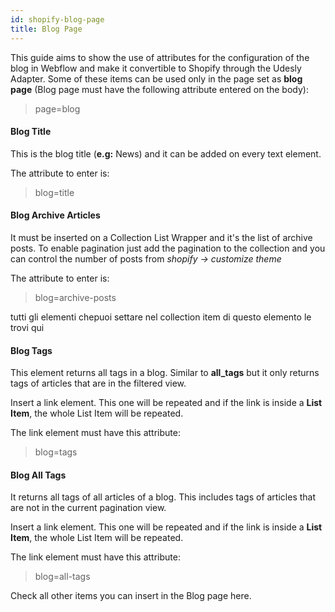```yaml
---
id: shopify-blog-page
title: Blog Page
---
```


This guide aims to show the use of attributes for the configuration of the blog in Webflow and make it convertible to Shopify through the Udesly Adapter.
Some of these items can be used only in the page set as **blog page** (Blog page must have the following attribute entered on the body):

> page=blog


#### Blog Title

This is the blog title (**e.g:** News) and it can be added on every text element.

The attribute to enter is:

> blog=title


#### Blog Archive Articles

It must be inserted on a Collection List Wrapper and it's the list of archive posts. To enable pagination just add the pagination to the collection and you can control the number of posts from *shopify -> customize theme*

The attribute to enter is:

> blog=archive-posts

tutti gli elementi chepuoi settare nel collection item di questo elemento le trovi qui


#### Blog Tags

This element returns all tags in a blog. Similar to **all_tags** but it only returns tags of articles that are in the filtered view.

Insert a link element. This one will be repeated and if the link is inside a **List Item**, the whole List Item will be repeated.

The link element must have this attribute: 

> blog=tags


#### Blog All Tags

It returns all tags of all articles of a blog. This includes tags of articles that are not in the current pagination view.

Insert a link element. This one will be repeated and if the link is inside a **List Item**, the whole List Item will be repeated.

The link element must have this attribute: 

> blog=all-tags


Check all other items you can insert in the Blog page here.